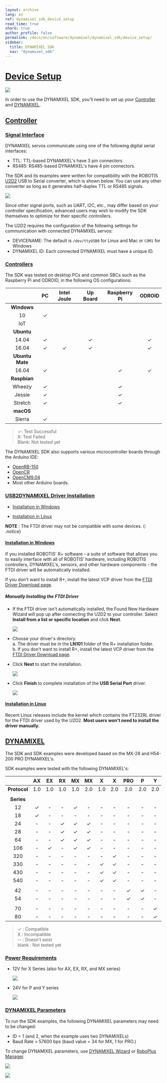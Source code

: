 ```yaml
---
layout: archive
lang: en
ref: dynamixel_sdk_device_setup
read_time: true
share: true
author_profile: false
permalink: /docs/en/software/dynamixel/dynamixel_sdk/device_setup/
sidebar:
  title: DYNAMIXEL SDK
  nav: "dynamixel_sdk"
---
```


<style>body {counter-reset: h1 2 !important;}</style>

# [Device Setup](#device-setup)

![](/assets/images/parts/interface/u2d2_01.png)
 
In order to use the DYNAMIXEL SDK, you'll need to set up your [Controller](#controller) and [DYNAMIXEL](#dynamixel).

## [Controller](#controller)

### [Signal Interface](#signal-interface)
DYNAMIXEL servos communicate using one of the following digital serial interfaces:
* TTL: TTL-based DYNAMIXEL's have 3 pin connectors
* RS485: RS485-based DYNAMIXEL's have 4 pin connectors. 

The SDK and its examples were written for compatibility with the ROBOTIS [U2D2](docs/en/parts/interface/u2d2/) USB to Serial converter, which is shown below. You can use any other converter as long as it generates half-duplex TTL or RS485 signals. 

![](/assets/images/parts/interface/u2d2_product.jpg)

Since other signal ports, such as UART, I2C, etc., may differ based on your controller specification, advanced users may wish to modify the SDK themselves to optimize for their specific controllers.

The U2D2 requires the configuration of the following settings for communication with connected DYNAMIXEL servos:
 * DEVICENAME: The default is `/dev/ttyUSB0` for Linux and Mac or `COM1` for Windows
 * DYNAMIXEL ID: Each connected DYNAMIXEL must have a unique ID.

### [Controllers](#controllers)
The SDK was tested on desktop PCs and common SBCs such as the Raspberry Pi and ODROID, in the following OS configurations:

|                 | PC | Intel Joule | Up Board | Raspberry Pi | ODROID |
|:---------------:|:--:|:-----------:|:--------:|:------------:|:------:|
|   **Windows**   |    |             |          |              |        |
|       10        | ✓  |             |          |              |        |
|       IoT       |    |             |          |              |        |
|   **Ubuntu**    |    |             |          |              |        |
|      14.04      | ✓  |             |    ✓     |              |   ✓    |
|      16.04      | ✓  |      ✓      |    ✓     |              |   ✓    |
| **Ubuntu Mate** |    |             |          |              |        |
|      16.04      | ✓  |             |          |      ✓       |   ✓    |
|  **Raspbian**   |    |             |          |              |        |
|     Wheezy      | ✓  |             |          |      ✓       |        |
|     Jessie      | ✓  |             |          |      ✓       |        |
|     Stretch     | ✓  |             |          |      ✓       |        |
|    **macOS**    |    |             |          |              |        |
|     Sierra      | ✓  |             |          |              |        |

  > ✓: Test Successful  
  > X: Test Failed  
  > Blank: Not tested yet

The DYNAMIXEL SDK also supports various microcontroller boards through the Arduino IDE:

* [OpenRB-150](/docs/en/parts/controller/openrb-150/)
* [OpenCR](http://emanual.robotis.com/docs/en/parts/controller/opencr10/)
* [OpenCM9.04](http://emanual.robotis.com/docs/en/parts/controller/opencm904/)
* Most other Arduino boards.

### [USB2DYNAMIXEL Driver Installation](#usb2dynamixel-driver-installation)

* [Installation in Windows](#installation-in-windows)

* [Installation in Linux](#installation-in-linux)

**NOTE** : The FTDI driver may not be compatible with some devices.
{: .notice}

#### [Installation in Windows](#installation-in-windows)

If you installed ROBOTIS' R+ software - a suite of software that allows you to easily interface with all of ROBOTIS’ hardware, including ROBOTIS controllers, DYNAMIXEL's, sensors, and other hardware components - the FTDI driver will be automatically installed. 

If you don't want to install R+, install the latest VCP driver from the [FTDI Driver Download page](http://www.ftdichip.com/Drivers/VCP.htm).

##### Manually Installing the FTDI Driver
 
* If the FTDI driver isn't automatically installed, the Found New Hardware Wizard will pop up after connecting the U2D2 to your controller. Select **Install from a list or specific location** and click **Next**.

  ![](/assets/images/sw/sdk/dynamixel_sdk/device_setup/ftdi_driver_install/ln101_driverinstall_01.png)

* Choose your driver's directory.  
a. The driver must be in the **LN101** folder of the R+ installation folder.  
b. If you don't want to install R+, install the latest VCP driver from the [FTDI Driver Download page](http://www.ftdichip.com/Drivers/VCP.htm).
 
* Click **Next** to start the installation. 

  ![](/assets/images/sw/sdk/dynamixel_sdk/device_setup/ftdi_driver_install/ln101_driverinstall_03.png)

* Click **Finish** to complete installation of the **USB Serial Port** driver. 

  ![](/assets/images/sw/sdk/dynamixel_sdk/device_setup/ftdi_driver_install/ln101_driverinstall_06.png)

#### [Installation in Linux](#installation-in-linux)

Recent Linux releases include the kernel which contains the FT232RL driver for the FTDI driver used by the U2D2. **Most users won't need to install the driver manually.**

## [DYNAMIXEL](#dynamixel)

The SDK and SDK examples were developed based on the MX-28 and H54-200 PRO DYNAMIXEL's. 

SDK examples were tested with the following DYNAMIXEL's: 

|              | AX  | EX  | RX  | MX  | MX  |  X  |  X  | PRO |   P  |   Y  |
|:------------:|:---:|:---:|:---:|:---:|:---:|:---:|:---:|:---:|:----:|:----:|
| **Protocol** | 1.0 | 1.0 | 1.0 | 1.0 | 2.0 | 1.0 | 2.0 | 2.0 | 2.0  | 2.0  |
|              |     |     |     |     |     |     |     |     |      |      |
|  **Series**  |     |     |     |     |     |     |     |     |      |      |
|      12      |  ✓  |  -  |  -  |  ✓  |  -  |  -  |  -  |  -  |  -   |  -   |
|      18      |  ✓  |  -  |  -  |  -  |  -  |  -  |  -  |  -  |  -   |  -   |
|      24      |  -  |  -  |  ✓  |  ✓  |  ✓  |  -  |  -  |  -  |  -   |  -   |
|      28      |  -  |  -  |  ✓  |  ✓  |  ✓  |  -  |  -  |  -  |  -   |  -   |
|      64      |  -  |  -  |  ✓  |  ✓  |  ✓  |  -  |  -  |  -  |  -   |  -   |
|     106      |  -  |  ✓  |  -  |  ✓  |  ✓  |  -  |  -  |  -  |  -   |  -   |
|     320      |  -  |  -  |  -  |  -  |  -  |  -  |  ✓  |  -  |  -   |  -   |
|     330      |  -  |  -  |  -  |  -  |  -  |  ✓  |  ✓  |  -  |  -   |  -   |
|     430      |  -  |  -  |  -  |  -  |  -  |  ✓  |  ✓  |  -  |  -   |  -   |
|     540      |  -  |  -  |  -  |  -  |  -  |  ✓  |  ✓  |  -  |  -   |  -   |
|              |     |     |     |     |     |     |     |     |      |      |
|      42      |  -  |  -  |  -  |  -  |  -  |  -  |  -  |  ✓  |  ✓   |  -   |
|      54      |  -  |  -  |  -  |  -  |  -  |  -  |  -  |  ✓  |  ✓   |  -   |
|              |     |     |     |     |     |     |     |     |      |      |
|      70      |  -  |  -  |  -  |  -  |  -  |  -  |  -  |  -  |  -   |  ✓   |
|      80      |  -  |  -  |  -  |  -  |  -  |  -  |  -  |  -  |  -   |  ✓   |

> ✓ : Compatible  
> X : Incompatible  
> -- : Doesn't exist  
> blank : Not tested yet

### [Power Requirements](#power-requirements)

* 12V for X Series (also for AX, EX, RX, and MX series)

  ![](/assets/images/sw/sdk/dynamixel_sdk/device_setup/dynamixel_setting/1.png)

* 24V for P and Y series

  ![](/assets/images/sw/sdk/dynamixel_sdk/device_setup/dynamixel_setting/2.png)

### [DYNAMIXEL Parameters](#dynamixel-parameters)

To run the SDK examples, the following DYNAMIXEL parameters may need to be changed: 
* ID = 1 (and 2, when the example uses two DYNAMIXELs) 
* Baud Rate = 57600 bps (baud value = 34 for MX, 1 for PRO.)

To change DYNAMIXEL parameters, use [DYNAMIXEL Wizard](http://emanual.robotis.com/docs/en/software/rplus1/dynamixel_wizard/#introduction) or [RoboPlus Manager](http://emanual.robotis.com/docs/en/software/rplus2/manager/).

![](/assets/images/sw/sdk/dynamixel_sdk/device_setup/dynamixel_setting/3.png)

![](/assets/images/sw/sdk/dynamixel_sdk/device_setup/dynamixel_setting/4.png)
